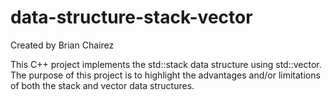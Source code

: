 # data-structure-stack-vector

Created by Brian Chairez

This C++ project implements the std::stack data structure using std::vector.
The purpose of this project is to highlight the advantages and/or limitations of both the stack and vector data structures.
